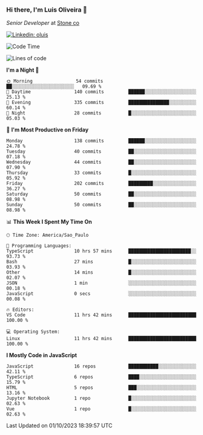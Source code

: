### Hi there, I'm Luis Oliveira 👋
*Senior Developer* at [Stone co](https://www.stone.com.br)  

[![Linkedin: oluis](https://img.shields.io/badge/-ooluis-blue?style=flat-square&logo=Linkedin&logoColor=white&link=https://www.linkedin.com/in/ooluis)](https://www.linkedin.com/in/ooluis/)

<!--START_SECTION:waka-->
![Code Time](http://img.shields.io/badge/Code%20Time-3%2C454%20hrs%2021%20mins-blue)

![Lines of code](https://img.shields.io/badge/From%20Hello%20World%20I%27ve%20Written-332.8%20thousand%20lines%20of%20code-blue)

**I'm a Night 🦉** 

```text
🌞 Morning                54 commits          ██░░░░░░░░░░░░░░░░░░░░░░░   09.69 % 
🌆 Daytime                140 commits         ██████░░░░░░░░░░░░░░░░░░░   25.13 % 
🌃 Evening                335 commits         ███████████████░░░░░░░░░░   60.14 % 
🌙 Night                  28 commits          █░░░░░░░░░░░░░░░░░░░░░░░░   05.03 % 
```
📅 **I'm Most Productive on Friday** 

```text
Monday                   138 commits         ██████░░░░░░░░░░░░░░░░░░░   24.78 % 
Tuesday                  40 commits          ██░░░░░░░░░░░░░░░░░░░░░░░   07.18 % 
Wednesday                44 commits          ██░░░░░░░░░░░░░░░░░░░░░░░   07.90 % 
Thursday                 33 commits          █░░░░░░░░░░░░░░░░░░░░░░░░   05.92 % 
Friday                   202 commits         █████████░░░░░░░░░░░░░░░░   36.27 % 
Saturday                 50 commits          ██░░░░░░░░░░░░░░░░░░░░░░░   08.98 % 
Sunday                   50 commits          ██░░░░░░░░░░░░░░░░░░░░░░░   08.98 % 
```


📊 **This Week I Spent My Time On** 

```text
🕑︎ Time Zone: America/Sao_Paulo

💬 Programming Languages: 
TypeScript               10 hrs 57 mins      ███████████████████████░░   93.73 % 
Bash                     27 mins             █░░░░░░░░░░░░░░░░░░░░░░░░   03.93 % 
Other                    14 mins             █░░░░░░░░░░░░░░░░░░░░░░░░   02.07 % 
JSON                     1 min               ░░░░░░░░░░░░░░░░░░░░░░░░░   00.18 % 
JavaScript               0 secs              ░░░░░░░░░░░░░░░░░░░░░░░░░   00.08 % 

🔥 Editors: 
VS Code                  11 hrs 42 mins      █████████████████████████   100.00 % 

💻 Operating System: 
Linux                    11 hrs 42 mins      █████████████████████████   100.00 % 
```

**I Mostly Code in JavaScript** 

```text
JavaScript               16 repos            ███████████░░░░░░░░░░░░░░   42.11 % 
TypeScript               6 repos             ████░░░░░░░░░░░░░░░░░░░░░   15.79 % 
HTML                     5 repos             ███░░░░░░░░░░░░░░░░░░░░░░   13.16 % 
Jupyter Notebook         1 repo              █░░░░░░░░░░░░░░░░░░░░░░░░   02.63 % 
Vue                      1 repo              █░░░░░░░░░░░░░░░░░░░░░░░░   02.63 % 
```




 Last Updated on 01/10/2023 18:39:57 UTC
<!--END_SECTION:waka-->
